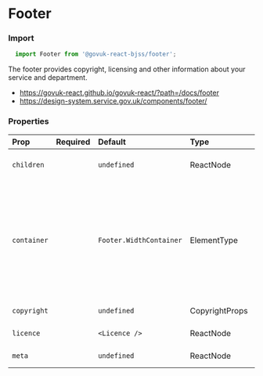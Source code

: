 Footer
======

### Import
```js
  import Footer from '@govuk-react-bjss/footer';
```
<!-- STORY -->

The footer provides copyright, licensing and other information about your service and department.

- https://govuk-react.github.io/govuk-react/?path=/docs/footer
- https://design-system.service.gov.uk/components/footer/

### Properties
Prop | Required | Default | Type | Description
:--- | :------- | :------ | :--- | :----------
 `children` |  | ```undefined``` | ReactNode | Footer navigation links
 `container` |  | ```Footer.WidthContainer``` | ElementType<any> | Override the default footer container component.<br/>`children`, `copyright` and `meta` will be placed inside this component.
 `copyright` |  | ```undefined``` | CopyrightProps | Copyright information
 `licence` |  | ```<Licence />``` | ReactNode | Licence content
 `meta` |  | ```undefined``` | ReactNode | Meta text and links


